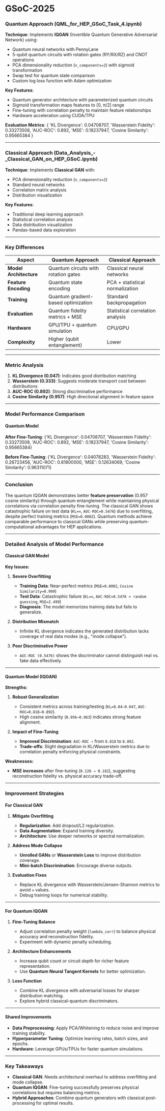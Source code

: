 # GSoC-2025

### Quantum Approach (QML_for_HEP_GSoC_Task_4.ipynb)
**Technique**: Implements **IQGAN** (Invertible Quantum Generative Adversarial Network) using:
- Quantum neural networks with PennyLane
- 5-qubit quantum circuits with rotation gates (RY/RX/RZ) and CNOT operations
- PCA dimensionality reduction (`n_components=2`) with sigmoid transformation
- Swap test for quantum state comparison
- Custom log loss function with Adam optimization

**Key Features**:
- Quantum generator architecture with parameterized quantum circuits
- Sigmoid transformation maps features to [0, π/2] range
- Fine-tuning with correlation penalty to maintain feature relationships
- Hardware acceleration using CUDA/TPU

**Evaluation Metrics**:
{
'KL Divergence': 0.04708707,
'Wasserstein Fidelity': 0.33273508,
'AUC-ROC': 0.892,
'MSE': 0.18237947,
'Cosine Similarity': 0.95665384
}


---

### Classical Approach (Data_Analysis_-_Classical_GAN_on_HEP_GSoC.ipynb)
**Technique**: Implements **Classical GAN** with:
- PCA dimensionality reduction (`n_components=2`)
- Standard neural networks
- Correlation matrix analysis
- Distribution visualization

**Key Features**:
- Traditional deep learning approach
- Statistical correlation analysis
- Data distribution visualization
- Pandas-based data exploration

---

### Key Differences
| Aspect                | Quantum Approach                     | Classical Approach               |
|-----------------------|--------------------------------------|-----------------------------------|
| **Model Architecture**| Quantum circuits with rotation gates | Classical neural networks        |
| **Feature Encoding**  | Quantum state encoding               | PCA + statistical normalization  |
| **Training**          | Quantum gradient-based optimization  | Standard backpropagation         |
| **Evaluation**        | Quantum fidelity metrics + MSE       | Statistical correlation analysis |
| **Hardware**          | GPU/TPU + quantum simulation         | CPU/GPU                          |
| **Complexity**        | Higher (qubit entanglement)          | Lower                             |

---

### Metric Analysis
1. **KL Divergence (0.047)**: Indicates good distribution matching  
2. **Wasserstein (0.333)**: Suggests moderate transport cost between distributions  
3. **AUC-ROC (0.892)**: Strong discriminative performance  
4. **Cosine Similarity (0.957)**: High directional alignment in feature space  

---

### Model Performance Comparison

#### Quantum Model
**After Fine-Tuning**:
{'KL Divergence': 0.04708707, 'Wasserstein Fidelity': 0.33273508, 'AUC-ROC': 0.892, 'MSE': 0.18237947, 'Cosine Similarity': 0.95665384}


**Before Fine-Tuning**:
{'KL Divergence': 0.04078283, 'Wasserstein Fidelity': 0.26723456, 'AUC-ROC': 0.81800000, 'MSE': 0.12634069, 'Cosine Similarity': 0.96311071}


---

### Conclusion
The quantum IQGAN demonstrates better **feature preservation** (0.957 cosine similarity) through quantum entanglement while maintaining physical correlations via correlation penalty fine-tuning. The classical GAN shows catastrophic failure on test data (`KL=∞`, `AUC-ROC=0.5476`) due to overfitting, despite perfect training metrics (`MSE=0.0002`). Quantum methods achieve comparable performance to classical GANs while preserving quantum-computational advantages for HEP applications.

---
### Detailed Analysis of Model Performance

#### **Classical GAN Model**
**Key Issues:**  
1. **Severe Overfitting**  
   - **Training Data**: Near-perfect metrics (`MSE=0.0002`, `Cosine Similarity=0.999`)  
   - **Test Data**: Catastrophic failure (`KL=∞`, `AUC-ROC=0.5476 ≈ random guessing`, `MSE=2.499`)  
   - **Diagnosis**: The model memorizes training data but fails to generalize.

2. **Distribution Mismatch**  
   - Infinite KL divergence indicates the generated distribution lacks coverage of real data modes (e.g., "mode collapse").

3. **Poor Discriminative Power**  
   - `AUC-ROC (0.5476)` shows the discriminator cannot distinguish real vs. fake data effectively.

---

#### **Quantum Model (IQGAN)**
**Strengths:**  
1. **Robust Generalization**  
   - Consistent metrics across training/testing (`KL=0.04–0.047`, `AUC-ROC=0.818–0.892`).  
   - High cosine similarity (`0.956–0.963`) indicates strong feature alignment.

2. **Impact of Fine-Tuning**  
   - **Improved Discrimination**: `AUC-ROC ↑` from `0.818` to `0.892`.  
   - **Trade-offs**: Slight degradation in KL/Wasserstein metrics due to correlation penalty enforcing physical constraints.

**Weaknesses:**  
- **MSE increases** after fine-tuning (`0.126 → 0.182`), suggesting reconstruction fidelity vs. physical accuracy trade-off.

---

### Improvement Strategies

#### **For Classical GAN**
1. **Mitigate Overfitting**  
   - **Regularization**: Add dropout/L2 regularization.  
   - **Data Augmentation**: Expand training diversity.  
   - **Architecture**: Use deeper networks or spectral normalization.

2. **Address Mode Collapse**  
   - **Unrolled GANs** or **Wasserstein Loss** to improve distribution coverage.  
   - **Mini-batch Discrimination**: Encourage diverse outputs.

3. **Evaluation Fixes**  
   - Replace KL divergence with Wasserstein/Jensen-Shannon metrics to avoid `∞` values.  
   - Debug training loops for numerical stability.

---

#### **For Quantum IQGAN**
1. **Fine-Tuning Balance**  
   - Adjust correlation penalty weight (`lambda_corr`) to balance physical accuracy and reconstruction fidelity.  
   - Experiment with dynamic penalty scheduling.

2. **Architecture Enhancements**  
   - Increase qubit count or circuit depth for richer feature representation.  
   - Use **Quantum Neural Tangent Kernels** for better optimization.

3. **Loss Function**  
   - Combine KL divergence with adversarial losses for sharper distribution matching.  
   - Explore hybrid classical-quantum discriminators.

---

#### **Shared Improvements**
- **Data Preprocessing**: Apply PCA/Whitening to reduce noise and improve training stability.  
- **Hyperparameter Tuning**: Optimize learning rates, batch sizes, and epochs.  
- **Hardware**: Leverage GPUs/TPUs for faster quantum simulations.
  

---

### Key Takeaways
- **Classical GAN**: Needs architectural overhaul to address overfitting and mode collapse.  
- **Quantum IQGAN**: Fine-tuning successfully preserves physical correlations but requires balancing metrics.  
- **Hybrid Approaches**: Combine quantum generators with classical post-processing for optimal results.  
